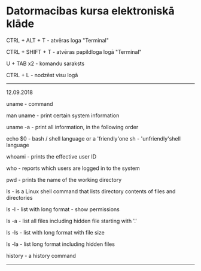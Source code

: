 # Datormacibas kursa elektroniskā klāde

CTRL + ALT + T - atvēras loga "Terminal"

CTRL + SHIFT + T - atvēras papildloga logā "Terminal"

U + TAB x2 - komandu saraksts

CTRL + L - nodzēst visu logā

________________________________________

12.09.2018

uname - command

man uname - print certain system information

uname -a - print all information, in the following order

echo $0 - bash / shell language or a 'friendly'one sh - 'unfriendly'shell language

whoami - prints the effective user ID

who - reports which users are logged in to the system

pwd - prints the name of the working directory

ls - is a Linux shell command that lists directory contents of files and directories

ls -l - list with long format - show permissions

ls -a - list all files including hidden file starting with '.'

ls -ls - list with long format with file size

ls -la - list long format including hidden files

history - a history command



________________
